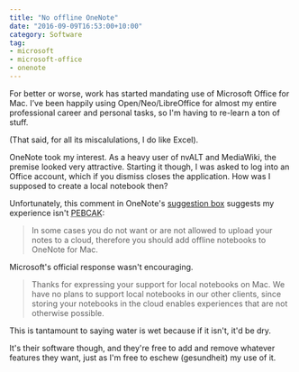```yaml
---
title: "No offline OneNote"
date: "2016-09-09T16:53:00+10:00"
category: Software
tag:
- microsoft
- microsoft-office
- onenote
---
```

For better or worse, work has started mandating use of Microsoft Office for Mac. I’ve been happily using Open/Neo/LibreOffice for almost my entire professional career and personal tasks, so I'm having to re-learn a ton of stuff.

(That said, for all its miscalulations, I do like Excel).

OneNote took my interest. As a heavy user of nvALT and MediaWiki, the premise looked very attractive. Starting it though, I was asked to log into an Office account, which if you dismiss closes the application. How was I supposed to create a local notebook then?

Unfortunately, this comment in OneNote's [suggestion box] suggests my experience isn't <abbr title="problem exists between keyboard and chair">PEBCAK</abbr>:

> In some cases you do not want or are not allowed to upload your notes to a cloud, therefore you should add offline notebooks to OneNote for Mac.

Microsoft's official response wasn't encouraging.

> Thanks for expressing your support for local notebooks on Mac. We have no plans to support local notebooks in our other clients, since storing your notebooks in the cloud enables experiences that are not otherwise possible.

This is tantamount to saying water is wet because if it isn't, it'd be dry.

It's their software though, and they're free to add and remove whatever features they want, just as I'm free to eschew (gesundheit) my use of it.

[suggestion box]: https://onenote.uservoice.com/forums/327165-onenote-for-mac/suggestions/6176420-mac-add-support-for-offline-local-onenote-noteb

